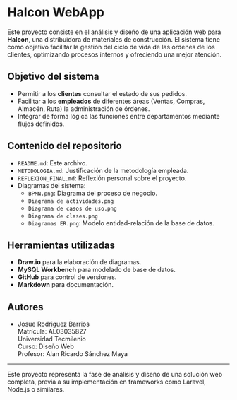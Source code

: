 # Halcon WebApp

Este proyecto consiste en el análisis y diseño de una aplicación web para **Halcon**, una distribuidora de materiales de construcción. El sistema tiene como objetivo facilitar la gestión del ciclo de vida de las órdenes de los clientes, optimizando procesos internos y ofreciendo una mejor atención.

## Objetivo del sistema

- Permitir a los **clientes** consultar el estado de sus pedidos.
- Facilitar a los **empleados** de diferentes áreas (Ventas, Compras, Almacén, Ruta) la administración de órdenes.
- Integrar de forma lógica las funciones entre departamentos mediante flujos definidos.

## Contenido del repositorio

- `README.md`: Este archivo.
- `METODOLOGIA.md`: Justificación de la metodología empleada.
- `REFLEXION_FINAL.md`: Reflexión personal sobre el proyecto.
- Diagramas del sistema:
  - `BPMN.png`: Diagrama del proceso de negocio.
  - `Diagrama de actividades.png`
  - `Diagrama de casos de uso.png`
  - `Diagrama de clases.png`
  - `Diagramas ER.png`: Modelo entidad-relación de la base de datos.

## Herramientas utilizadas

- **Draw.io** para la elaboración de diagramas.
- **MySQL Workbench** para modelado de base de datos.
- **GitHub** para control de versiones.
- **Markdown** para documentación.

## Autores

- Josue Rodriguez Barrios  
  Matrícula: AL03035827  
  Universidad Tecmilenio  
  Curso: Diseño Web  
  Profesor: Alan Ricardo Sánchez Maya  

---

Este proyecto representa la fase de análisis y diseño de una solución web completa, previa a su implementación en frameworks como Laravel, Node.js o similares.
